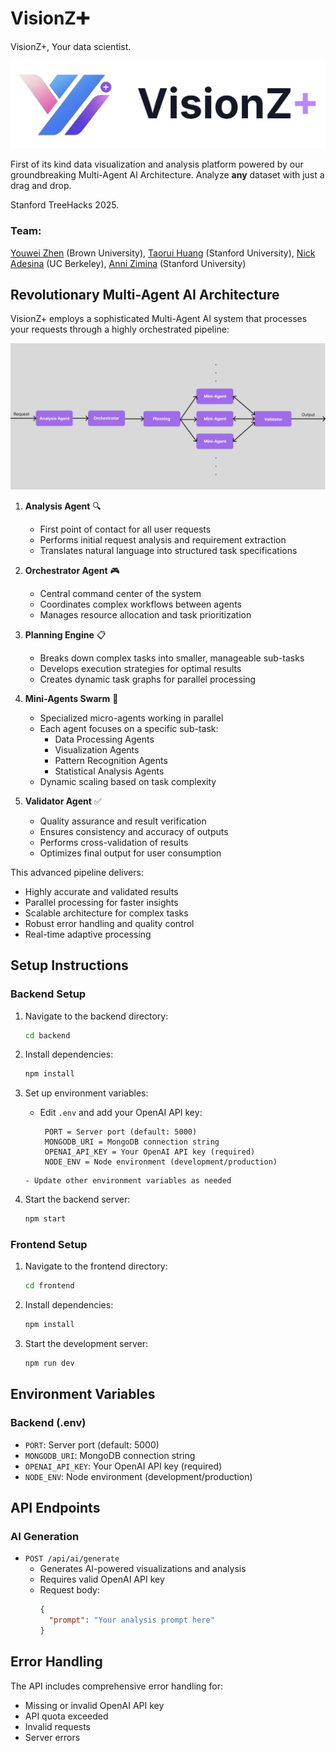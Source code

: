 # VisionZ➕

VisionZ+, Your data scientist.

![VisionZ+ Logo](visionz+.png "VisionZ+ Logo")

First of its kind data visualization and analysis platform powered by our groundbreaking Multi-Agent AI Architecture. Analyze **any** dataset with just a drag and drop.

Stanford TreeHacks 2025.

### Team:
<a href="https://youweizhen.com" target="_blank">Youwei Zhen</a> (Brown University), 
<a href="http://linkedin.com/in/taorui-huang/" target="_blank">Taorui Huang</a> (Stanford University), 
<a href="http://linkedin.com/in/nickadesina" target="_blank">Nick Adesina</a> (UC Berkeley), 
<a href="https://www.linkedin.com/in/a-zimina/" target="_blank">Anni Zimina</a> (Stanford University)

## Revolutionary Multi-Agent AI Architecture

VisionZ+ employs a sophisticated Multi-Agent AI system that processes your requests through a highly orchestrated pipeline:

![VisionZ+ Multi-Agent Architecture](architecture.png "Architecture Diagram")

1. **Analysis Agent** 🔍
   - First point of contact for all user requests
   - Performs initial request analysis and requirement extraction
   - Translates natural language into structured task specifications

2. **Orchestrator Agent** 🎮
   - Central command center of the system
   - Coordinates complex workflows between agents
   - Manages resource allocation and task prioritization

3. **Planning Engine** 📋
   - Breaks down complex tasks into smaller, manageable sub-tasks
   - Develops execution strategies for optimal results
   - Creates dynamic task graphs for parallel processing

4. **Mini-Agents Swarm** 🐝
   - Specialized micro-agents working in parallel
   - Each agent focuses on a specific sub-task:
     - Data Processing Agents
     - Visualization Agents
     - Pattern Recognition Agents
     - Statistical Analysis Agents
   - Dynamic scaling based on task complexity

5. **Validator Agent** ✅
   - Quality assurance and result verification
   - Ensures consistency and accuracy of outputs
   - Performs cross-validation of results
   - Optimizes final output for user consumption

This advanced pipeline delivers:
- Highly accurate and validated results
- Parallel processing for faster insights
- Scalable architecture for complex tasks
- Robust error handling and quality control
- Real-time adaptive processing

## Setup Instructions

### Backend Setup

1. Navigate to the backend directory:
   ```bash
   cd backend
   ```

2. Install dependencies:
   ```bash
   npm install
   ```

3. Set up environment variables:
   - Edit `.env` and add your OpenAI API key:
     ```
      PORT = Server port (default: 5000)
      MONGODB_URI = MongoDB connection string
      OPENAI_API_KEY = Your OpenAI API key (required)
      NODE_ENV = Node environment (development/production)     
   ```
   - Update other environment variables as needed

4. Start the backend server:
   ```bash
   npm start
   ```

### Frontend Setup

1. Navigate to the frontend directory:
   ```bash
   cd frontend
   ```

2. Install dependencies:
   ```bash
   npm install
   ```

3. Start the development server:
   ```bash
   npm run dev
   ```

## Environment Variables

### Backend (.env)

- `PORT`: Server port (default: 5000)
- `MONGODB_URI`: MongoDB connection string
- `OPENAI_API_KEY`: Your OpenAI API key (required)
- `NODE_ENV`: Node environment (development/production)

## API Endpoints

### AI Generation

- `POST /api/ai/generate`
  - Generates AI-powered visualizations and analysis
  - Requires valid OpenAI API key
  - Request body:
    ```json
    {
      "prompt": "Your analysis prompt here"
    }
    ```

## Error Handling

The API includes comprehensive error handling for:
- Missing or invalid OpenAI API key
- API quota exceeded
- Invalid requests
- Server errors
